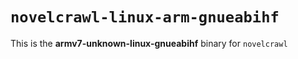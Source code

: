 # `novelcrawl-linux-arm-gnueabihf`

This is the **armv7-unknown-linux-gnueabihf** binary for `novelcrawl`
